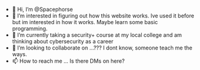 - 👋 Hi, I’m @Spacephorse
- 👀 I’m interested in figuring out how this website works. Ive used it before but im interested in how it works. Maybe learn some basic programming.
- 🌱 I’m currently taking a security+ course at my local college and am thinking about cybersecurity as a career
- 💞️ I’m looking to collaborate on ...??? I dont know, someone teach me the ways.
- 📫 How to reach me ... Is there DMs on here? 

<!---
Spacephorse/Spacephorse is a ✨ special ✨ repository because its `README.md` (this file) appears on your GitHub profile.
You can click the Preview link to take a look at your changes.
--->
